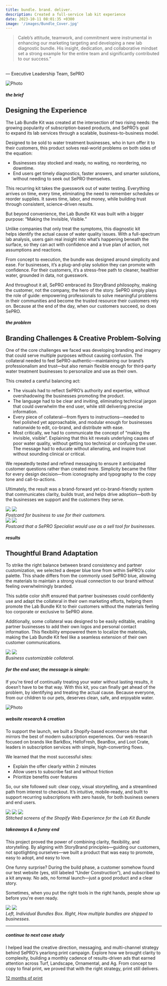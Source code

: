 ```yaml
---
title: bundle. brand. deliver.
description: Created a full-service lab kit experience
date: 2023-10-11 08:01:35 +0300
image: '/images/Bundle_Cover.jpg'
---
```


>Caleb’s attitude, teamwork, and commitment were instrumental in enhancing our marketing targeting and developing a new lab diagnostic bundle. His insight, dedication, and collaborative mindset set a strong example for the entire team and significantly contributed to our success.”<br>
<br>
— Executive Leadership Team, SePRO

![Photo](/images/Bundle_FullPage.png#wide)

##### the brief
## Designing the Experience

The Lab Bundle Kit was created at the intersection of two rising needs: the growing popularity of subscription-based products, and SePRO’s goal to expand its lab services through a scalable, business-to-business model.

Designed to be sold to water treatment businesses, who in turn offer it to their customers, this product solves real-world problems on both sides of the equation:
* Businesses stay stocked and ready, no waiting, no reordering, no downtime.
* End users get timely diagnostics, faster answers, and smarter solutions, without needing to seek out SePRO themselves.

This recurring kit takes the guesswork out of water testing. Everything arrives on time, every time, eliminating the need to remember schedules or reorder supplies. It saves time, labor, and money, while building trust through consistent, science-driven results.

But beyond convenience, the Lab Bundle Kit was built with a bigger purpose:
“Making the Invisible, Visible.”

Unlike companies that only treat the symptoms, this diagnostic kit helps identify the actual cause of water quality issues. With a full-spectrum lab analysis, users gain real insight into what’s happening beneath the surface, so they can act with confidence and a true plan of action, not assumptions and reactions.

From concept to execution, the bundle was designed around simplicity and ease. For businesses, it’s a plug-and-play solution they can promote with confidence. For their customers, it’s a stress-free path to cleaner, healthier water, grounded in data, not guesswork.

And throughout it all, SePRO embraced its StoryBrand philosophy, making the customer, not the company, the hero of the story. SePRO simply plays the role of guide: empowering professionals to solve meaningful problems in their communities and become the trusted resource their customers rely on.
Because at the end of the day, when our customers succeed, so does SePRO.

##### the problem
## Branding Challenges & Creative Problem-Solving

One of the core challenges we faced was developing branding and imagery that could serve multiple purposes without causing confusion. The collateral needed to feel SePRO-authentic—maintaining our brand’s professionalism and trust—but also remain flexible enough for third-party water treatment businesses to personalize and use as their own.

This created a careful balancing act:
* The visuals had to reflect SePRO’s authority and expertise, without overshadowing the businesses promoting the product.
* The language had to be clear and inviting, eliminating technical jargon that could overwhelm the end user, while still delivering precise information.
* Every piece of collateral—from flyers to instructions—needed to feel polished yet approachable, and modular enough for businesses nationwide to edit, co-brand, and distribute with ease.
* Most critically, we had to communicate the concept of “making the invisible, visible”. Explaining that this kit reveals underlying causes of poor water quality, without getting too technical or confusing the user. The message had to educate without alienating, and inspire trust without sounding clinical or critical.

We repeatedly tested and refined messaging to ensure it anticipated customer questions rather than created more. Simplicity became the filter for every design decision—from iconography and typography to the copy tone and call-to-actions.

Ultimately, the result was a brand-forward yet co-brand-friendly system that communicates clarity, builds trust, and helps drive adoption—both by the businesses we support and the customers they serve.

<div class="page__gallery__wrapper">
  <div class="page__gallery__images">
    <img src= /images/Postcard-Customer_Page_1.jpg loading="lazy">
    <img src= /images/Postcard-Customer_Page_2.jpg loading="lazy">
  </div>
  <em>Postcard for business to use for their customers.</em>
</div>

<div class="page__gallery__wrapper">
  <div class="page__gallery__images">
    <img src= /images/Postcard-Save_Page_1.jpg loading="lazy">
    <img src= /images/Postcard-Save_Page_2.jpg loading="lazy">
  </div>
  <em>Postcard that a SePRO Specialist would use as a sell tool for businesses.</em>
</div>


##### results
## Thoughtful Brand Adaptation

To strike the right balance between brand consistency and partner customization, we selected a deeper blue tone from within SePRO’s color palette. This shade differs from the commonly used SePRO blue, allowing the materials to maintain a strong visual connection to our brand without feeling overwhelmingly branded.

This subtle color shift ensured that partner businesses could confidently use and adapt the collateral in their own marketing efforts, helping them promote the Lab Bundle Kit to their customers without the materials feeling too corporate or exclusive to SePRO alone.

Additionally, some collateral was designed to be easily editable, enabling partner businesses to add their own logos and personal contact information. This flexibility empowered them to localize the materials, making the Lab Bundle Kit feel like a seamless extension of their own customer communications.

<div class="page__gallery__wrapper">
  <div class="page__gallery__images">
    <img src= /images/Bundle_General.jpg loading="lazy">
    <img src= /images/TriFold.png loading="lazy">
  </div>
  <em>Business customizable collateral.</em>
</div>

##### for the end user, the message is simple:
If you're tired of continually treating your water without lasting results, it doesn’t have to be that way.
With this kit, you can finally get ahead of the problem, by identifying and treating the actual cause. Because everyone, from our children to our pets, deserves clean, safe, and enjoyable water.

![Photo](/images/Web_Scroll.jpg)

##### website research & creation
To support the launch, we built a Shopify-based ecommerce site that mirrors the best of modern subscription experiences. Our web research focused on brands like BarkBox, HelloFresh, BeanBox, and Loot Crate, leaders in subscription services with simple, high-converting flows.

We learned that the most successful sites:
* Explain the offer clearly within 2 minutes
* Allow users to subscribe fast and without friction
* Prioritize benefits over features

So, our site followed suit: clear copy, visual storytelling, and a streamlined path from interest to checkout. It’s intuitive, mobile-ready, and built to support recurring subscriptions with zero hassle, for both business owners and end users.

<div class="page__gallery__wrapper">
  <div class="page__gallery__images">
    <img src= /images/Web_Home.jpg loading="lazy">
    <img src= /images/Web_Help.jpg loading="lazy">
    <img src= /images/Web_Product.jpg loading="lazy">
  </div>
  <em>Stitched screens of the Shopify Web Experience for the Lab Kit Bundle</em>
</div>

##### takeaways & a funny end
This project proved the power of combining clarity, flexibility, and storytelling. By aligning with StoryBrand principles—guiding our customers, not spotlighting ourselves—we built a product that was easy to promote, easy to adopt, and easy to love.

One funny surprise? During the build phase, a customer somehow found our test website (yes, still labeled “Under Construction”), and subscribed to a kit anyway. No ads, no formal launch—just a good product and a clear story.

Sometimes, when you put the right tools in the right hands, people show up before you're even ready.

<div class="page__gallery__wrapper">
  <div class="page__gallery__images">
    <img src= /images/Water_Health_Shipping_Kit.jpg loading="lazy">
    <img src= /images/Shipping_Box.png loading="lazy">
  </div>
  <em>Left, Individual Bundles Box. Right, How multiple bundles are shipped to businesses.</em>
</div>


---

##### continue to next case study
I helped lead the creative direction, messaging, and multi-channel strategy behind SePRO’s yearlong print campaign. Explore how we brought clarity to complexity, building a monthly cadence of results-driven ads that earned attention across Turf, Landscape, Ornamental, and Ag. From concept to copy to final print, we proved that with the right strategy, print still delivers.

<a href="https://keilub.com/projects/14-publication/">12 months of print</a>
